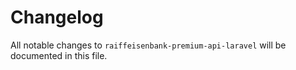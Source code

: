# Changelog

All notable changes to `raiffeisenbank-premium-api-laravel` will be documented in this file.
